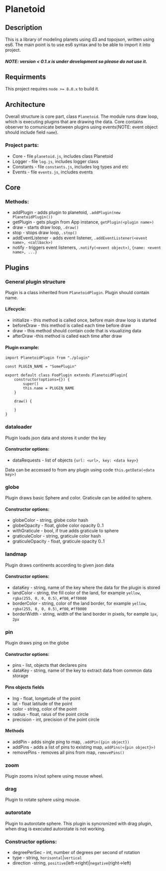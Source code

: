 # Planetoid

## Description

This is a library of modeling planets using d3 and topojson, written using es6. The main point is to use es6 syntax and to be able to import it into project.
##### NOTE: version < 0.1.x is under development so please do not use it. 

## Requirments

This project requires `node >= 8.0.x` to build it.

## Architecture

Overall structure is core part, class `Planetoid`. The module runs draw loop, which is executing plugins that are drawing the data. Core contains observer to comunicate between plugins using events(NOTE: event object should include field `name`).

### Project parts:
 - Core - file `planetoid.js`, includes class Planetoid
 - Logger - file `log.js`, includes logger class
 - Constants - file `constants.js`, includes log types and etc 
 - Events - file `events.js`, includes events

## Core

### Methods:
 - addPlugin - adds plugin to planetoid, `.addPlugin(new PlanetoidPlugin())`
 - getPlugin - gets plugin from App instance, `getPlugin(<plugin name>)`
 - draw - starts draw loop, `.draw()`
 - stop - stops draw loop, `.stop()`
 - addEventListener - adds event listener, `.addEventListener(<event name>, <callback>)`
 - notify - triggers event listeners, `.notify(<event object>)`, `{name: <event name>, ...}`

## Plugins

### General plugin structure

Plugin is a class inherited from `PlanetoidPlugin`. Plugin should contain name.

#### Lifecycle:
 - initialize - this method is called once, before main draw loop is started
 - beforeDraw - this method is called each time before draw
 - draw - this method should contain code that is visualizing data
 - afterDraw -this method is called each time after draw

#### Plugin example: 
```
import PlanetoidPlugin from "./plugin"

const PLUGIN_NAME = "SomePlugin"

export default class FooPlugin extends PlanetoidPlugin{
    constructor(options={}) {
        super()
        this.name = PLUGIN_NAME
    }

    draw() {
      
    }
}
```

### dataloader

Plugin loads json data and stores it under the key

#### Constructor options:
 - dataRequests - list of objects `{url: <url>, key: <data key>}`

Data can be accessed to from any plugin using code `this.getData(<data key>)`

### globe 

Plugin draws basic Sphere and color. Graticule can be added to sphere.

#### Constructor options:
 - globeColor - string, globe color hash
 - globeOpacity - float, globe color opacity 0..1
 - withGraticule - bool, if true adds graticule to sphere
 - graticuleColor - string, graticule color hash
 - graticuleOpacity - float, graticule opacity 0..1

### landmap

Plugin draws continents according to given json data

#### Constructor options:
 - dataKey - string, name of the key where the data for the plugin is stored
 - landColor - string, the fill color of the land, for example `yellow`, `rgba(255, 0, 0, 0.5)`, `#f00`, `#ff0000`
 - borderColor - string, color of the land border, for example `yellow`, `rgba(255, 0, 0, 0.5)`, `#f00`, `#ff0000` 
 - borderWidth - string, width of the land border in pixels, for eample `1px`, `2px`

### pin

Plugin draws ping on the globe

#### Constructor options:
 - pins - list, objects that declares pins
 - dataKey - string, name of the key to extract data from common data storage

 #### Pins objects fields
 - lng - float, longetude of the point
 - lat - float latitude of the point
 - color - string, color of the point
 - radius - float, raius of the point circle 
 - precision - int, precision of the point circle

 #### Methods
  - addPin - adds single ping to map, `.addPin({pin object})`
  - addPins - adds a list of pins to existing map, `addPins(<{pin object}>)`
  - removePins - removes all pins from map, `removePins()`

### zoom

Plugin zooms in/out sphere using mouse wheel.

### drag

Plugin to rotate sphere using mouse.

### autorotate

Plugin to autorotate sphere. This plugin is syncronized with drag plugin, when drag is executed autorotate is not working.

### Constructor options:
 - degreePerSec - int, number of degrees per second of rotation
 - type - string, `horisontal`|`vertical`
 - direction -string, `positive`(left->right)|`negative`(right->left)
